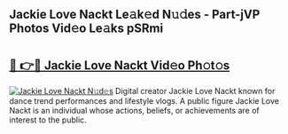 ## Jackie Love Nackt Le𝚊k𝚎d N𝚞𝚍es - Part-jVP Photos Vid𝚎o Le𝚊ks pSRmi

# <h2><a href="http://fb7w6cc.evod.top/?m=Jackie+Love+Nackt">🔗 👉🔴 Jackie Love Nackt Vid𝚎o Ph𝚘t𝚘s</a></h2>

[![Jackie Love Nackt N𝚞d𝚎s](https://i.imgur.com/8V9OHl7.gif)](http://fb7w6cc.evod.top/?m=Jackie+Love+Nackt)
Digital creator Jackie Love Nackt known for dance trend performances and lifestyle vlogs. A public figure Jackie Love Nackt is an individual whose actions, beliefs, or achievements are of interest to the public. 
